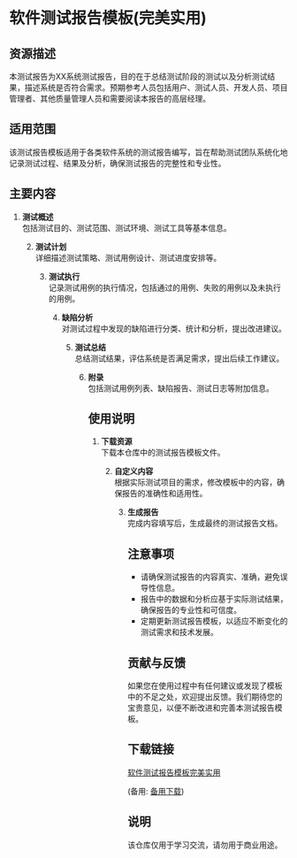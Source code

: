 # 软件测试报告模板(完美实用)

## 资源描述

本测试报告为XX系统测试报告，目的在于总结测试阶段的测试以及分析测试结果，描述系统是否符合需求。预期参考人员包括用户、测试人员、开发人员、项目管理者、其他质量管理人员和需要阅读本报告的高层经理。

## 适用范围

该测试报告模板适用于各类软件系统的测试报告编写，旨在帮助测试团队系统化地记录测试过程、结果及分析，确保测试报告的完整性和专业性。

## 主要内容

1. **测试概述**  
   包括测试目的、测试范围、测试环境、测试工具等基本信息。

   2. **测试计划**  
      详细描述测试策略、测试用例设计、测试进度安排等。

      3. **测试执行**  
         记录测试用例的执行情况，包括通过的用例、失败的用例以及未执行的用例。

         4. **缺陷分析**  
            对测试过程中发现的缺陷进行分类、统计和分析，提出改进建议。

            5. **测试总结**  
               总结测试结果，评估系统是否满足需求，提出后续工作建议。

               6. **附录**  
                  包括测试用例列表、缺陷报告、测试日志等附加信息。

                  ## 使用说明

                  1. **下载资源**  
                     下载本仓库中的测试报告模板文件。

                     2. **自定义内容**  
                        根据实际测试项目的需求，修改模板中的内容，确保报告的准确性和适用性。

                        3. **生成报告**  
                           完成内容填写后，生成最终的测试报告文档。

                           ## 注意事项

                           - 请确保测试报告的内容真实、准确，避免误导性信息。
                           - 报告中的数据和分析应基于实际测试结果，确保报告的专业性和可信度。
                           - 定期更新测试报告模板，以适应不断变化的测试需求和技术发展。

                           ## 贡献与反馈

                           如果您在使用过程中有任何建议或发现了模板中的不足之处，欢迎提出反馈。我们期待您的宝贵意见，以便不断改进和完善本测试报告模板。

                           ## 下载链接
                           [软件测试报告模板完美实用](https://pan.quark.cn/s/9a024fb6605a) 

                           (备用: [备用下载](https://pan.baidu.com/s/1Bi4FSm71VjcElbsj57njyA?pwd=1234))

                           ## 说明

                           该仓库仅用于学习交流，请勿用于商业用途。
